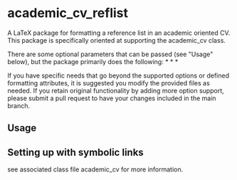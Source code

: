 # academic_cv_reflist

A LaTeX package for formatting a reference list in an academic oriented CV. This package is specifically oriented at supporting the academic_cv class.

There are some optional parameters that can be passed (see "Usage" below), but the package primarily does the following: 
*
*
*

If you have specific needs that go beyond the supported options or defined formatting attributes, it is suggested you modify the provided files as needed. If you retain original functionality by adding more option support, please submit a pull request to have your changes included in the main branch.

##  Usage


## Setting up with symbolic links

see associated class file academic_cv for more information.
